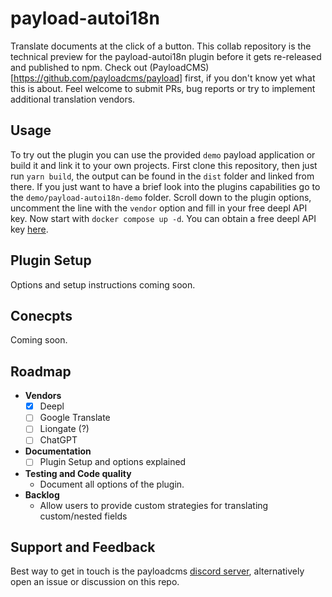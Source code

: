 # payload-autoi18n

Translate documents at the click of a button. This collab repository is the technical preview for the payload-autoi18n plugin before it gets re-released 
and published to npm. Check out (PayloadCMS)[https://github.com/payloadcms/payload] first, if you don't know yet what this is about. Feel welcome to submit PRs, bug reports or try to implement additional translation vendors.

## Usage
To try out the plugin you can use the provided `demo` payload application or build it and link it to your own projects.
First clone this repository, then just run `yarn build`, the output can be found in the `dist` folder and linked from there.
If you just want to have a brief look into the plugins capabilities go to the `demo/payload-autoi18n-demo` folder. Scroll down to the 
plugin options, uncomment the line with the `vendor` option and fill in your free deepl API key. Now start with `docker compose up -d`.
You can obtain a free deepl API key [here](https://support.deepl.com/hc/en-us/articles/360021200939-DeepL-API-Free).

## Plugin Setup
Options and setup instructions coming soon.

## Conecpts
Coming soon.

## Roadmap

- **Vendors**
  - [x] Deepl
  - [ ] Google Translate
  - [ ] Liongate (?)
  - [ ] ChatGPT
- **Documentation**
  - [ ] Plugin Setup and options explained
- **Testing and Code quality**
  - Document all options of the plugin.
- **Backlog**
  - Allow users to provide custom strategies for translating custom/nested fields 

## Support and Feedback
Best way to get in touch is the payloadcms [discord server](https://discord.com/invite/r6sCXqVk3v), alternatively open an issue or discussion on this repo.
